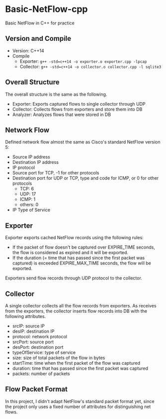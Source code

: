 # Basic-NetFlow-cpp
Basic NetFlow in C++ for practice

## Version and Compile
* Version: C++14
* Compile
    * Exporter: `g++ -std=c++14 -o exporter.o exporter.cpp -lpcap`
    * Collector: `g++ -std=c++14 -o collector.o collector.cpp -l sqlite3`

## Overall Structure

The overall structure is the same as the following.

* Exporter: Exports captured flows to single collector through UDP
* Collector: Collects flows from exporters and store them into DB
* Analyzer: Analyzes flows that were stored in DB

## Network Flow

Defined network flow almost the same as Cisco's standard NetFlow version 5:

* Source IP address
* Destination IP address
* IP protocol
* Source port for TCP, -1 for other protocols
* Destination port for UDP or TCP, type and code for ICMP, or 0 for other protocols
    * TCP: 6
    * UDP: 17
    * ICMP: 1
    * others: 0
* IP Type of Service

## Exporter

Exporter exports cached NetFlow records using the following rules:

* If the packet of flow doesn't be captured over EXPIRE_TIME seconds, the flow is considered as expired and it will be exported.
* If the duration (= time that has passed since the first packet was captured) is exceeded EXPIRE_MAX_TIME seconds, the flow will be exported.

Exporters send flow records through UDP protocol to the collector.

## Collector

A single collector collects all the flow records from exporters. As receives from the exporters, the collector inserts flow records into DB with the following attributes.

* srcIP: source IP
* desIP: destination IP
* protocol: network protocol
* srcPort: source port
* desPort: destination port
* typeOfService: type of service
* size: size of total packets of the flow in bytes
* startTime: time when the first packet of the flow was captured
* duration: time that has passed since the first packet was captured
* packets: number of packets

## Flow Packet Format

In this project, I didn't adapt NetFlow's standard packet format yet, since the project only uses a fixed number of attributes for distinguishing net flows.
